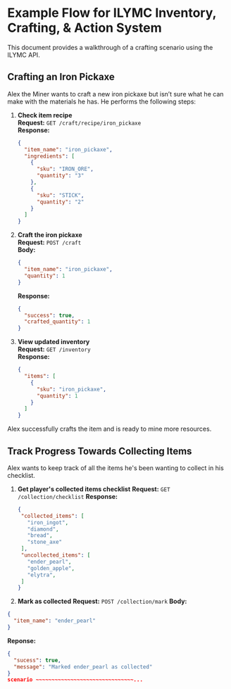 # Example Flow for ILYMC Inventory, Crafting, & Action System

This document provides a walkthrough of a crafting scenario using the ILYMC API.

## Crafting an Iron Pickaxe

Alex the Miner wants to craft a new iron pickaxe but isn’t sure what he can make with the materials he has. He performs the following steps:

1. **Check item recipe**  
   **Request:** `GET /craft/recipe/iron_pickaxe`  
   **Response:**  
    ```json
    {
      "item_name": "iron_pickaxe",
      "ingredients": [
        {
          "sku": "IRON_ORE",
          "quantity": "3"
        },
        {
          "sku": "STICK",
          "quantity": "2"
        }
      ]
    }
    ```

2. **Craft the iron pickaxe**  
   **Request:** `POST /craft`  
   **Body:**  
   ```json
   {
     "item_name": "iron_pickaxe",
     "quantity": 1
   }
   ```  
   **Response:**  
   ```json
   {
     "success": true,
     "crafted_quantity": 1
   }
   ```

3. **View updated inventory**  
   **Request:** `GET /inventory`  
   **Response:**  
   ```json
   {
     "items": [
       {
         "sku": "iron_pickaxe",
         "quantity": 1
       }
     ]
   }
   ```

Alex successfully crafts the item and is ready to mine more resources.

## Track Progress Towards Collecting Items

Alex wants to keep track of all the items he's been wanting to collect in his checklist. 

1. **Get player's collected items checklist**
   **Request:** `GET /collection/checklist`
   **Response:**
   ```json
   {
    "collected_items": [
      "iron_ingot",
      "diamond",
      "bread",
      "stone_axe"
    ],
    "uncollected_items": [
      "ender_pearl",
      "golden_apple",
      "elytra",
    ]
   }
   ```

2. **Mark as collected**
   **Request:** `POST /collection/mark`
   **Body:**
```json
{
  "item_name": "ender_pearl"
}
```
**Reponse:**
```json
{
  "sucess": true,
  "message": "Marked ender_pearl as collected"
}
scenario ~~~~~~~~~~~~~~~~~~~~~~~~~~~~~~~...
